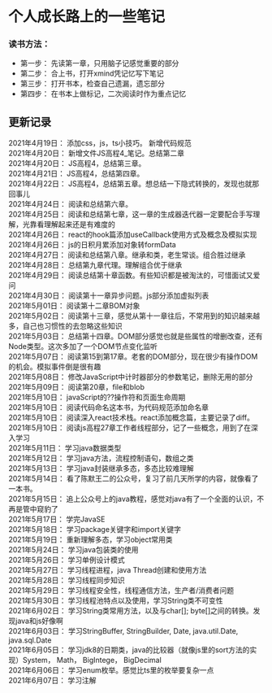 # 个人成长路上的一些笔记

### 读书方法：
  - 第一步： 先读第一章，只用脑子记感觉重要的部分
  - 第二步： 合上书，打开xmind凭记忆写下笔记
  - 第三步： 打开书本，检查自己遗漏，遗忘部分
  - 第四步： 在书本上做标记，二次阅读时作为重点记忆


## 更新记录
  2021年4月19日： 添加css，js，ts小技巧。 新增代码规范 <br>
  2021年4月20日： 新增文件JS高程4_笔记。总结第二章 <br>
  2021年4月20日： JS高程4，总结第三章。<br>
  2021年4月21日： JS高程4，总结第四章。<br>
  2021年4月22日： JS高程4，总结第五章。想总结一下隐式转换的，发现也就那回事儿<br>
  2021年4月24日： 阅读和总结第六章。<br>
  2021年4月25日： 阅读和总结第七章，这一章的生成器迭代器一定要配合手写理解，光靠看理解起来还是有难度的<br>
  2021年4月26日： react的hook篇添加useCallback使用方式及概念及模拟实现<br> 
  2021年4月26日： js的日积月累添加对象转formData<br> 
  2021年4月27日： 阅读和总结第八章。继承和类，老生常谈。组合胜过继承<br>
  2021年4月28日： 总结第九章代理。理解组合优于继承<br>
  2021年4月29日： 阅读总结第十章函数。有些知识都是被淘汰的，可惜面试又爱问<br>
  2021年4月30日： 阅读第十一章异步问题。js部分添加虚拟列表<br>
  2021年5月01日： 阅读第十二章BOM对象<br>
  2021年5月02日： 阅读第十三章，感觉从第十一章往后，不常用到的知识越来越多，自己也习惯性的去忽略这些知识<br>
  2021年5月03日： 总结第十四章。DOM部分感觉也就是些属性的增删改查，还有Node类型。这次多加了一个DOM节点变化监听<br>
  2021年5月07日： 阅读第15到第17章。老套的DOM部分，现在很少有操作DOM的机会。模拟事件倒是很有趣<br>
  2021年5月08日： 修改JavaScript中计时器部分的参数笔记，删除无用的部分<br>
  2021年5月09日： 阅读第20章，file和blob<br>
  2021年5月10日： javaScript的??操作符和页面生命周期<br>
  2021年5月10日： 阅读代码命名这本书，为代码规范添加命名章<br>
  2021年5月10日： 阅读深入react技术栈。react添加概念篇，主要记录了diff。<br>
  2021年5月10日： 阅读js高程27章工作者线程部分，记了一些概念，用到了在深入学习<br>
  2021年5月11日： 学习java数据类型<br>
  2021年5月12日： 学习java方法，流程控制语句，数组之类<br>
  2021年5月13日： 学习java封装继承多态，多态比较难理解<br>
  2021年5月14日： 看了陈默王二的公众号，复习了前几天所学的内容，就像看了一本书。<br>
  2021年5月15日： 追上公众号上的java教程，感觉对java有了一个全面的认识，不再是管中窥豹了<br>
  2021年5月17日： 学完JavaSE<br>
  2021年5月18日： 学习package关键字和import关键字<br>
  2021年5月19日： 重新理解多态，学习object常用类<br>
  2021年5月24日： 学习java包装类的使用<br>
  2021年5月26日： 学习单例设计模式<br>
  2021年5月27日： 学习线程进程，java Thread创建和使用方法<br>
  2021年5月28日： 学习线程同步知识<br>
  2021年5月29日： 学习线程安全性，线程通信方法，生产者/消费者问题<br>
  2021年5月30日： 学习线程池特点以及使用，学习String类不可变性<br>
  2021年6月02日： 学习String类常用方法，以及与char[]; byte[]之间的转换。发现java和js好像啊<br>
  2021年6月03日： 学习StringBuffer, StringBuilder, Date, java.util.Date, java.sql.Date<br>
  2021年6月05日： 学习jdk8的日期类，java的比较器（就像js里的sort方法的实现）System， Math， BigIntege， BigDecimal<br>
  2021年6月06日： 学习enum枚举。感觉比ts里的枚举要复杂一点<br>
  2021年6月07日： 学习注解<br>
	